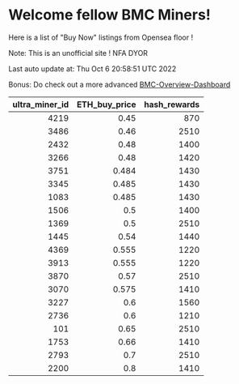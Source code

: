 # Welcome fellow BMC Miners!
Here is a list of "Buy Now" listings from Opensea floor !

Note: This is an unofficial site ! NFA DYOR

Last auto update at: Thu Oct  6 20:58:51 UTC 2022

Bonus: Do check out a more advanced [BMC-Overview-Dashboard](https://dune.com/defifunk/BMC-Overview-Dashboard)


|   ultra_miner_id |   ETH_buy_price |   hash_rewards |
|-----------------:|----------------:|---------------:|
|             4219 |           0.45  |            870 |
|             3486 |           0.46  |           2510 |
|             2432 |           0.48  |           1400 |
|             3266 |           0.48  |           1420 |
|             3751 |           0.484 |           1430 |
|             3345 |           0.485 |           1430 |
|             1083 |           0.485 |           1430 |
|             1506 |           0.5   |           1400 |
|             1369 |           0.5   |           2510 |
|             1445 |           0.54  |           1440 |
|             4369 |           0.555 |           1220 |
|             3913 |           0.555 |           1220 |
|             3870 |           0.57  |           2510 |
|             3070 |           0.575 |           1410 |
|             3227 |           0.6   |           1560 |
|             2736 |           0.6   |           1210 |
|              101 |           0.65  |           2510 |
|             1753 |           0.66  |           1410 |
|             2793 |           0.7   |           2510 |
|             2200 |           0.8   |           1410 |